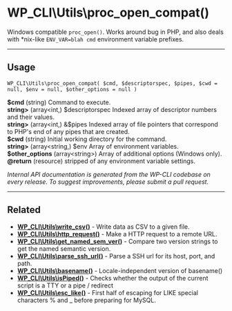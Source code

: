 # WP_CLI\Utils\proc_open_compat()

Windows compatible `proc_open()`. Works around bug in PHP, and also deals with *nix-like `ENV_VAR=blah cmd` environment variable prefixes.

***

## Usage

    WP_CLI\Utils\proc_open_compat( $cmd, $descriptorspec, $pipes, $cwd = null, $env = null, $other_options = null )

<div>
<strong>$cmd</strong> (string) Command to execute.<br />
<strong>string&gt;</strong> (array&lt;int,) $descriptorspec Indexed array of descriptor numbers and their values.<br />
<strong>string&gt;</strong> (array&lt;int,) &$pipes         Indexed array of file pointers that correspond to PHP's end of any pipes that are created.<br />
<strong>$cwd</strong> (string) Initial working directory for the command.<br />
<strong>string&gt;</strong> (array&lt;string,) $env            Array of environment variables.<br />
<strong>$other_options</strong> (array&lt;string&gt;) Array of additional options (Windows only).<br />
<strong>@return</strong> (resource) stripped of any environment variable settings.<br />
</div>


*Internal API documentation is generated from the WP-CLI codebase on every release. To suggest improvements, please submit a pull request.*


***

## Related

<ul>



<li><strong><a href="https://make.wordpress.org/cli/handbook/internal-api/wp-cli-utils-write-csv/">WP_CLI\Utils\write_csv()</a></strong> - Write data as CSV to a given file.</li>


<li><strong><a href="https://make.wordpress.org/cli/handbook/internal-api/wp-cli-utils-http-request/">WP_CLI\Utils\http_request()</a></strong> - Make a HTTP request to a remote URL.</li>


<li><strong><a href="https://make.wordpress.org/cli/handbook/internal-api/wp-cli-utils-get-named-sem-ver/">WP_CLI\Utils\get_named_sem_ver()</a></strong> - Compare two version strings to get the named semantic version.</li>


<li><strong><a href="https://make.wordpress.org/cli/handbook/internal-api/wp-cli-utils-parse-ssh-url/">WP_CLI\Utils\parse_ssh_url()</a></strong> - Parse a SSH url for its host, port, and path.</li>


<li><strong><a href="https://make.wordpress.org/cli/handbook/internal-api/wp-cli-utils-basename/">WP_CLI\Utils\basename()</a></strong> - Locale-independent version of basename()</li>


<li><strong><a href="https://make.wordpress.org/cli/handbook/internal-api/wp-cli-utils-ispiped/">WP_CLI\Utils\isPiped()</a></strong> - Checks whether the output of the current script is a TTY or a pipe / redirect</li>


<li><strong><a href="https://make.wordpress.org/cli/handbook/internal-api/wp-cli-utils-esc-like/">WP_CLI\Utils\esc_like()</a></strong> - First half of escaping for LIKE special characters % and _ before preparing for MySQL.</li>



</ul>


